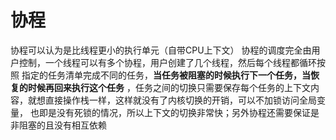 # 协程

协程可以认为是比线程更小的执行单元（自带CPU上下文）
协程的调度完全由用户控制，一个线程可以有多个协程，用户创建了几个线程，然后每个线程都循环按照
指定的任务清单完成不同的任务，**当任务被阻塞的时候执行下一个任务，当恢复的时候再回来执行这个任务**
，任务之间的切换只需要保存每个任务的上下文内容，就想直接操作栈一样，这样就没有了内核切换的开销，可以不加锁访问全局变量，
也即是没有死锁的情况，所以上下文的切换非常快；另外协程还需要保证是非阻塞的且没有相互依赖
